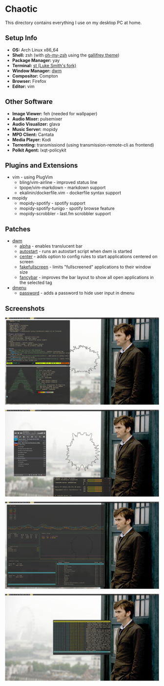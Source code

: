 # Chaotic
This directory contains everything I use on my desktop PC at home.

## Setup Info
 * **OS:** Arch Linux x86\_64
 * **Shell:** zsh (with [oh-my-zsh](https://ohmyz.sh/ "oh-my-zsh homepage") using the [gallifrey theme](https://github.com/robbyrussell/oh-my-zsh/blob/master/themes/gallifrey.zsh-theme))
 * **Package Manager:** yay
 * **Terminal:** [st (Luke Smith's fork)](https://github.com/LukeSmithxyz/st "luke's fork of st")
 * **Window Manager:** [dwm](https://dwm.suckless.org "the dwm homepage")
 * **Compositor:** Compton
 * **Browser:** Firefox
 * **Editor:** vim

## Other Software
 * **Image Viewer:** feh (needed for wallpaper)
 * **Audio Mixer:** pulsemixer
 * **Audio Visualizer:** glava
 * **Music Server:** mopidy
 * **MPD Client:** Cantata
 * **Media Player:** Kodi
 * **Torrenting:** transmissiond (using transmission-remote-cli as frontend)
 * **Polkit Agent:** lxqt-policykit

## Plugins and Extensions
 * vim - using PlugVim
   * bling/vim-airline - improved status line
   * tpope/vim-markdown - markdown support
   * ekalinin/dockerfile.vim - dockerfile syntax support
 * mopidy
   * mopidy-spotify - spotify support
   * mopidy-spotify-tunigo - spotify browse feature
   * mopidy-scrobbler - last.fm scrobbler support

## Patches
 * [dwm](https://dwm.suckless.org "dwm homepage") 
   * [alpha](https://dwm.suckless.org/patches/alpha/) - enables translucent bar
   * [autostart](https://dwm.suckless.org/patches/autostart/) - runs an autostart script when dwm is started
   * [center](https://dwm.suckless.org/patches/center/) - adds option to config rules to start applications centered on screen
   * [fakefullscreen](https://dwm.suckless.org/patches/fakefullscreen/) - limits "fullscreened" applications to their window size
   * [fancybar](https://dwm.suckless.org/patches/fancybar/) - improves the bar layout to show all open applications in the selected tag
 * [dmenu](https://tools.suckless.org/dmenu/ "dmenu site")
   * [password](https://tools.suckless.org/dmenu/patches/password/) - adds a password to hide user input in dmenu

## Screenshots
![Screenshot 1](/Chaotic/Screenshots/1.png)

![Screenshot 2](/Chaotic/Screenshots/2.png)

![Screenshot 3](/Chaotic/Screenshots/3.png)

![Screenshot 4](/Chaotic/Screenshots/4.png)
